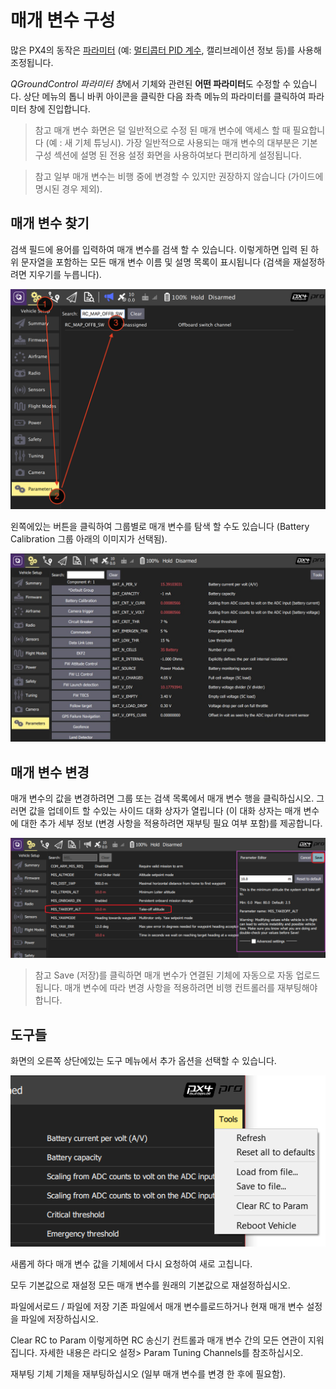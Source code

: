 # 매개 변수 구성

많은 PX4의 동작은 [파라미터](../advanced_config/parameter_reference.md) (예: [멀티콥터 PID 계수](../config_mc/pid_tuning_guide_multicopter.md), 캘리브레이션 정보 등)를 사용해 조정됩니다.

*QGroundControl 파라미터 창*에서 기체와 관련된 **어떤 파라미터**도 수정할 수 있습니다. 상단 메뉴의 톱니 바퀴 아이콘을 클릭한 다음 좌측 메뉴의 파라미터를 클릭하여 파라미터 창에 진입합니다.

> 참고 매개 변수 화면은 덜 일반적으로 수정 된 매개 변수에 액세스 할 때 필요합니다 (예 : 새 기체 튜닝시). 가장 일반적으로 사용되는 매개 변수의 대부분은 기본 구성 섹션에 설명 된 전용 설정 화면을 사용하여보다 편리하게 설정됩니다. 

<span></span>

> 참고 일부 매개 변수는 비행 중에 변경할 수 있지만 권장하지 않습니다 (가이드에 명시된 경우 제외).

## 매개 변수 찾기

검색 필드에 용어를 입력하여 매개 변수를 검색 할 수 있습니다. 이렇게하면 입력 된 하위 문자열을 포함하는 모든 매개 변수 이름 및 설명 목록이 표시됩니다 (검색을 재설정하려면 지우기를 누릅니다).

![매개 변수 검색](../../images/qgc/setup/parameters_search.jpg)

왼쪽에있는 버튼을 클릭하여 그룹별로 매개 변수를 탐색 할 수도 있습니다 (Battery Calibration 그룹 아래의 이미지가 선택됨). 

![매개 변수 화면](../../images/qgc/setup/parameters_px4.jpg)

## 매개 변수 변경

매개 변수의 값을 변경하려면 그룹 또는 검색 목록에서 매개 변수 행을 클릭하십시오. 그러면 값을 업데이트 할 수있는 사이드 대화 상자가 열립니다 (이 대화 상자는 매개 변수에 대한 추가 세부 정보 (변경 사항을 적용하려면 재부팅 필요 여부 포함)를 제공합니다.

![매개 변수 값 변경](../../images/qgc/setup/parameters_changing.png)

> 참고 Save (저장)를 클릭하면 매개 변수가 연결된 기체에 자동으로 자동 업로드됩니다. 매개 변수에 따라 변경 사항을 적용하려면 비행 컨트롤러를 재부팅해야합니다.

## 도구들

화면의 오른쪽 상단에있는 도구 메뉴에서 추가 옵션을 선택할 수 있습니다. 

![도구 메뉴](../../images/qgc/setup/parameters_tools_menu.png)

새롭게 하다 매개 변수 값을 기체에서 다시 요청하여 새로 고칩니다.

모두 기본값으로 재설정 모든 매개 변수를 원래의 기본값으로 재설정하십시오. 

파일에서로드 / 파일에 저장 기존 파일에서 매개 변수를로드하거나 현재 매개 변수 설정을 파일에 저장하십시오.

Clear RC to Param 이렇게하면 RC 송신기 컨트롤과 매개 변수 간의 모든 연관이 지워집니다. 자세한 내용은 라디오 설정> Param Tuning Channels를 참조하십시오.

재부팅 기체 기체을 재부팅하십시오 (일부 매개 변수를 변경 한 후에 필요함).